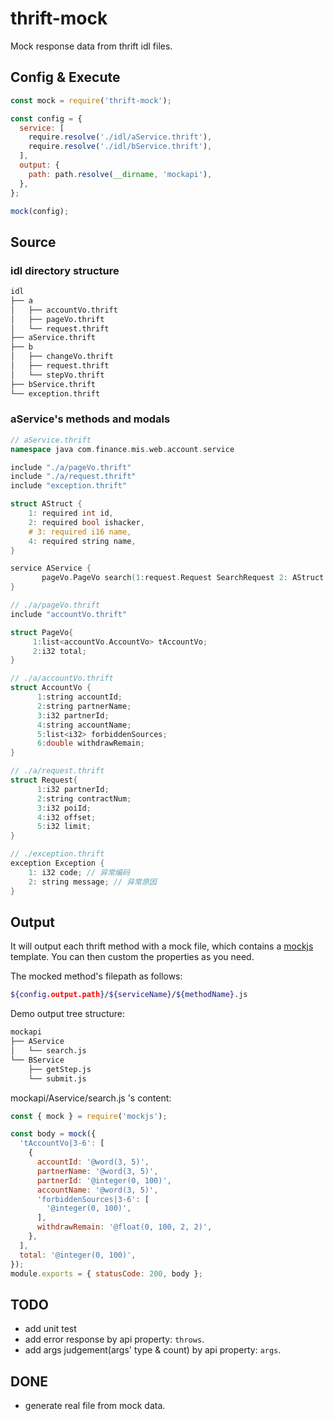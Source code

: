 # thrift-mock

Mock response data from thrift idl files.

## Config & Execute

```javascript
const mock = require('thrift-mock');

const config = {
  service: [
    require.resolve('./idl/aService.thrift'),
    require.resolve('./idl/bService.thrift'),
  ],
  output: {
    path: path.resolve(__dirname, 'mockapi'),
  },
};

mock(config);
```

## Source

### idl directory structure

```bash
idl
├── a
│   ├── accountVo.thrift
│   ├── pageVo.thrift
│   └── request.thrift
├── aService.thrift
├── b
│   ├── changeVo.thrift
│   ├── request.thrift
│   └── stepVo.thrift
├── bService.thrift
└── exception.thrift
```

### aService's methods and modals

```c++
// aService.thrift
namespace java com.finance.mis.web.account.service

include "./a/pageVo.thrift"
include "./a/request.thrift"
include "exception.thrift"

struct AStruct {
    1: required int id,
    2: required bool ishacker,
    # 3: required i16 name,
    4: required string name,
}

service AService {
       pageVo.PageVo search(1:request.Request SearchRequest 2: AStruct personel) throws (1:exception.Exception e) ;
}

// ./a/pageVo.thrift
include "accountVo.thrift"

struct PageVo{
     1:list<accountVo.AccountVo> tAccountVo;
     2:i32 total;
}

// ./a/accountVo.thrift
struct AccountVo {
      1:string accountId;
      2:string partnerName;
      3:i32 partnerId;
      4:string accountName;
      5:list<i32> forbiddenSources;
      6:double withdrawRemain;
}

// ./a/request.thrift
struct Request{
      1:i32 partnerId;
      2:string contractNum;
      3:i32 poiId;
      4:i32 offset;
      5:i32 limit;
}

// ./exception.thrift
exception Exception {
    1: i32 code; // 异常编码
    2: string message; // 异常原因
}
```

## Output

It will output each thrift method with a mock file, which contains a [mockjs](http://mockjs.com/examples.html) template. You can then custom the properties as you need.

The mocked method's filepath as follows:

```bash
${config.output.path}/${serviceName}/${methodName}.js
```

Demo output tree structure:

```bash
mockapi
├── AService
│   └── search.js
└── BService
    ├── getStep.js
    └── submit.js
```

mockapi/Aservice/search.js 's content: 

```js
const { mock } = require('mockjs');

const body = mock({
  'tAccountVo|3-6': [
    {
      accountId: '@word(3, 5)',
      partnerName: '@word(3, 5)',
      partnerId: '@integer(0, 100)',
      accountName: '@word(3, 5)',
      'forbiddenSources|3-6': [
        '@integer(0, 100)',
      ],
      withdrawRemain: '@float(0, 100, 2, 2)',
    },
  ],
  total: '@integer(0, 100)',
});
module.exports = { statusCode: 200, body };
```

## TODO

- add unit test
- add error response by api property: `throws`.
- add args judgement(args' type & count) by api property: `args`.

## DONE

- generate real file from mock data.
